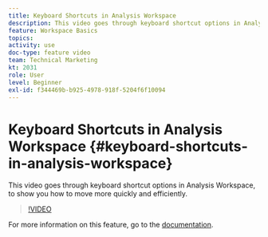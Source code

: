 ```yaml
---
title: Keyboard Shortcuts in Analysis Workspace
description: This video goes through keyboard shortcut options in Analysis Workspace, to show you how to move more quickly and efficiently. 
feature: Workspace Basics
topics: 
activity: use
doc-type: feature video
team: Technical Marketing
kt: 2031
role: User
level: Beginner
exl-id: f344469b-b925-4978-918f-5204f6f10094
---
```

# Keyboard Shortcuts in Analysis Workspace {#keyboard-shortcuts-in-analysis-workspace}

This video goes through keyboard shortcut options in Analysis Workspace, to show you how to move more quickly and efficiently.

>[!VIDEO](https://video.tv.adobe.com/v/23984/?quality=12)

For more information on this feature, go to the [documentation](https://experienceleague.adobe.com/docs/analytics/analyze/analysis-workspace/build-workspace-project/fa-shortcut-keys.html?lang=en).

